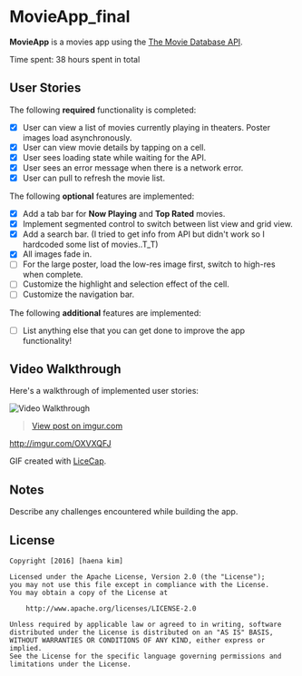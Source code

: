 # MovieApp_final

**MovieApp** is a movies app using the [The Movie Database API](http://docs.themoviedb.apiary.io/#).

Time spent: 38 hours spent in total

## User Stories

The following **required** functionality is completed:

- [x] User can view a list of movies currently playing in theaters. Poster images load asynchronously.
- [x] User can view movie details by tapping on a cell.
- [x] User sees loading state while waiting for the API.
- [x] User sees an error message when there is a network error.
- [x] User can pull to refresh the movie list.

The following **optional** features are implemented:

- [x] Add a tab bar for **Now Playing** and **Top Rated** movies.
- [x] Implement segmented control to switch between list view and grid view.
- [x] Add a search bar. (I tried to get info from API but didn't work so I hardcoded some list of movies..T_T)
- [x] All images fade in.
- [ ] For the large poster, load the low-res image first, switch to high-res when complete.
- [ ] Customize the highlight and selection effect of the cell.
- [ ] Customize the navigation bar.

The following **additional** features are implemented:

- [ ] List anything else that you can get done to improve the app functionality!

## Video Walkthrough

Here's a walkthrough of implemented user stories:

<img src='http://i.imgur.com/OXVXQFJ' title='Video Walkthrough' width='' alt='Video Walkthrough' />
<blockquote class="imgur-embed-pub" lang="en" data-id="OXVXQFJ"><a href="//imgur.com/OXVXQFJ">View post on imgur.com</a></blockquote><script async src="//s.imgur.com/min/embed.js" charset="utf-8"></script>

http://imgur.com/OXVXQFJ

GIF created with [LiceCap](http://www.cockos.com/licecap/).

## Notes

Describe any challenges encountered while building the app.

## License

    Copyright [2016] [haena kim]

    Licensed under the Apache License, Version 2.0 (the "License");
    you may not use this file except in compliance with the License.
    You may obtain a copy of the License at

        http://www.apache.org/licenses/LICENSE-2.0

    Unless required by applicable law or agreed to in writing, software
    distributed under the License is distributed on an "AS IS" BASIS,
    WITHOUT WARRANTIES OR CONDITIONS OF ANY KIND, either express or implied.
    See the License for the specific language governing permissions and
    limitations under the License.
